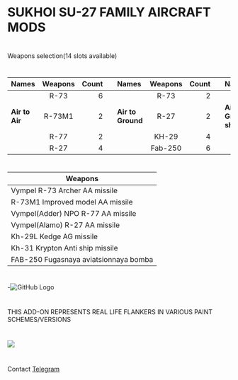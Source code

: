 # SUKHOI SU-27 FAMILY AIRCRAFT MODS
# 
Weapons selection(14 slots available)
#
| Names                | Weapons       | Count      |   | Names                    | Weapons       | Count      |   |Names                         | Weapons       | Count      |
| -------------------- |:-------------:| ----------:|--:|:------------------------ |:-------------:| ----------:|--:|:---------------------------- |:-------------:| ----------:|
|                      | R-73          |     6      |   |                          | R-73          |     2      |   |                              | R-73M1        |     2      |   
| **Air to Air**       | R-73M1        |     2      |   |  **Air to Ground**       | R-27          |     2      |   | **Air to Ground(anti-ship)** |               |            |
|                      | R-77          |     2      |   |                          | KH-29         |     4      |   |                              | KH-31         |     2      |
|                      | R-27          |     4      |   |                          | Fab-250       |     6      |
#
|                  Weapons                 |
| ---------------------------------------- |
| Vympel R-73 Archer AA missile            |
| R-73M1 Improved model AA missile         |         
| Vympel(Adder) NPO R-77 AA missile        |
| Vympel(Alamo) R-27 AA missile            |
| Kh-29L Kedge AG missile                  |
| Kh-31 Krypton Anti ship missile          |
| FAB-250 Fugasnaya aviatsionnaya bomba    |
#
-![GitHub Logo](https://raw.githubusercontent.com/Nobatgeldi/Sukhoi_Su-27_family_fighter_mod/master/pic/photo_2017-02-12_00-31-49.jpg)
#
THIS ADD-ON REPRESENTS REAL LIFE FLANKERS IN VARIOUS PAINT SCHEMES/VERSIONS
# 
[![](https://www.paypalobjects.com/en_US/i/btn/btn_donateCC_LG.gif)](https://www.paypal.com/cgi-bin/webscr?cmd=_s-xclick&hosted_button_id=K6922R75JMFTS)
#
Contact [Telegram](https://t.me/NOBATGELDI)

